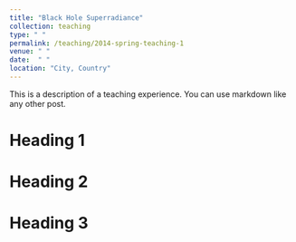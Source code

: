```yaml
---
title: "Black Hole Superradiance"
collection: teaching
type: " "
permalink: /teaching/2014-spring-teaching-1
venue: " "
date:  " "
location: "City, Country"
---
```


This is a description of a teaching experience. You can use markdown like any other post.

Heading 1
======

Heading 2
======

Heading 3
======
